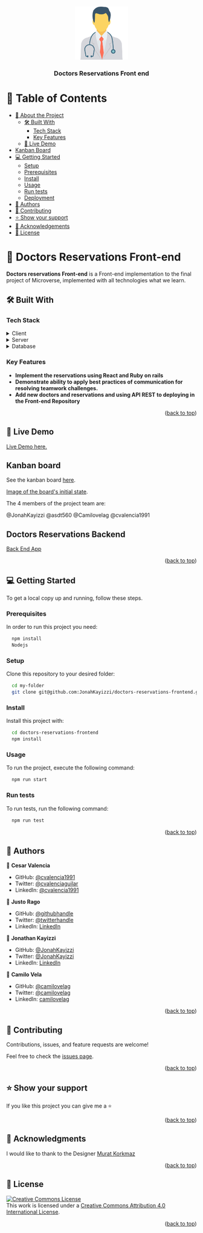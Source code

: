 <a name="readme-top"></a>


<div align="center">
  <img src="./src/assets/doctors Icon.png" alt="logo" width="140"  height="auto" />
  <br/>

  <h3><b>Doctors Reservations Front end</b></h3>

</div>

<!-- TABLE OF CONTENTS -->

# 📗 Table of Contents

- [📖 About the Project](#about-project)
  - [🛠 Built With](#built-with)
    - [Tech Stack](#tech-stack)
    - [Key Features](#key-features)
  - [🚀 Live Demo](#live-demo)
- [Kanban Board](#kanban-board)
- [💻 Getting Started](#getting-started)
  - [Setup](#setup)
  - [Prerequisites](#prerequisites)
  - [Install](#install)
  - [Usage](#usage)
  - [Run tests](#run-tests)
  - [Deployment](#triangular_flag_on_post-deployment)
- [👥 Authors](#authors)
- [🤝 Contributing](#contributing)
- [⭐️ Show your support](#support)
- [🙏 Acknowledgements](#acknowledgements)
- [📝 License](#license)

<!-- PROJECT DESCRIPTION -->

# 📖 Doctors Reservations Front-end <a name="about-project"></a>


**Doctors reservations Front-end** is a Front-end implementation to the final project of Microverse, implemented with all technologies what we learn.

## 🛠 Built With <a name="built-with"></a>

### Tech Stack <a name="tech-stack"></a>


<details>
  <summary>Client</summary>
  <ul>
    <li><a href="https://reactjs.org/">React.js</a></li>
  </ul>
</details>

<details>
  <summary>Server</summary>
  <ul>
    <li><a href="https://rubyonrails.org/">Ruby on Rails</a></li>
  </ul>
</details>

<details>
<summary>Database</summary>
  <ul>
    <li><a href="https://www.postgresql.org/">PostgreSQL</a></li>
  </ul>
</details>

<!-- Features -->

### Key Features <a name="key-features"></a>


- **Implement the reservations using React and Ruby on rails**
- **Demonstrate ability to apply best practices of communication for resolving teamwork challenges.**
- **Add new doctors and reservations and using API REST to deploying in the Front-end Repository**

<p align="right">(<a href="#readme-top">back to top</a>)</p>

<!-- LIVE DEMO -->

## 🚀 Live Demo <a name="live-demo"></a>

[Live Demo here.](https://doctor-reservations.netlify.app/)

## Kanban board <a name="kanban-board"></a>

See the kanban board [here](https://github.com/users/JonahKayizzi/projects/7).

[Image of the board's initial state](https://user-images.githubusercontent.com/103001263/224076428-fe979417-46c0-4031-b52a-6fb24fa9d7ac.png).

The 4 members of the project team are:

@JonahKayizzi
@asdt560
@Camilovelag
@cvalencia1991

## Doctors Reservations Backend

[Back End App](https://github.com/Camilovelag/Doctors-Reservations-Backend)

<p align="right">(<a href="#readme-top">back to top</a>)</p>

<!-- GETTING STARTED -->

## 💻 Getting Started <a name="getting-started"></a>


To get a local copy up and running, follow these steps.

### Prerequisites

In order to run this project you need:


```sh
  npm install
  Nodejs
```


### Setup

Clone this repository to your desired folder:


```sh
  cd my-folder
  git clone git@github.com:JonahKayizzi/doctors-reservations-frontend.git
```


### Install

Install this project with:


```sh
  cd doctors-reservations-frontend
  npm install
```


### Usage

To run the project, execute the following command:


```sh
  npm run start
```


### Run tests

To run tests, run the following command:


```sh
  npm run test
```


<p align="right">(<a href="#readme-top">back to top</a>)</p>


## 👥 Authors <a name="authors"></a>

👤 **Cesar Valencia**

- GitHub: [@cvalencia1991](https://github.com/cvalencia1991)
- Twitter: [@cvalenciaguilar](https://twitter.com/cvalenciaguilar)
- LinkedIn: [@cvalencia1991](https://www.linkedin.com/in/cvalenciaguilar/)


👤 **Justo Rago**

- GitHub: [@githubhandle](https://github.com/asdt560)
- Twitter: [@twitterhandle](https://twitter.com/JustoRago)
- LinkedIn: [LinkedIn]( www.linkedin.com/in/justo-rago-0714b5208)

👤 **Jonathan Kayizzi**

- GitHub: [@JonahKayizzi](https://github.com/JonahKayizzi)
- Twitter: [@JonahKayizzi](https://twitter.com/JonahKayizzi)
- LinkedIn: [LinkedIn](https://www.linkedin.com/in/jonathan-kayizzi/)

 👤 **Camilo Vela**

- GitHub: [@camilovelag](https://github.com/camilovelag)
- Twitter: [@camilovelag](https://twitter.com/camilovelag)
- LinkedIn: [camilovelag](https://linkedin.com/in/camilovelag)


<p align="right">(<a href="#readme-top">back to top</a>)</p>


<!-- CONTRIBUTING -->

## 🤝 Contributing <a name="contributing"></a>

Contributions, issues, and feature requests are welcome!

Feel free to check the [issues page](https://github.com/JonahKayizzi/doctors-reservations-frontend/issues).

<p align="right">(<a href="#readme-top">back to top</a>)</p>

<!-- SUPPORT -->

## ⭐️ Show your support <a name="support"></a>


If you like this project you can give me a ⭐️

<p align="right">(<a href="#readme-top">back to top</a>)</p>

<!-- ACKNOWLEDGEMENTS -->

## 🙏 Acknowledgments <a name="acknowledgements"></a>


I would like to thank to the Designer [Murat Korkmaz](https://www.behance.net/gallery/26425031/Vespa-Responsive-Redesign)



<p align="right">(<a href="#readme-top">back to top</a>)</p>


<!-- LICENSE -->

## 📝 License <a name="license"></a>

<a rel="license" href="http://creativecommons.org/licenses/by/4.0/"><img alt="Creative Commons License" style="border-width:0" src="https://i.creativecommons.org/l/by/4.0/88x31.png" /></a><br />This work is licensed under a <a rel="license" href="http://creativecommons.org/licenses/by/4.0/">Creative Commons Attribution 4.0 International License</a>.

<p align="right">(<a href="#readme-top">back to top</a>)</p>
